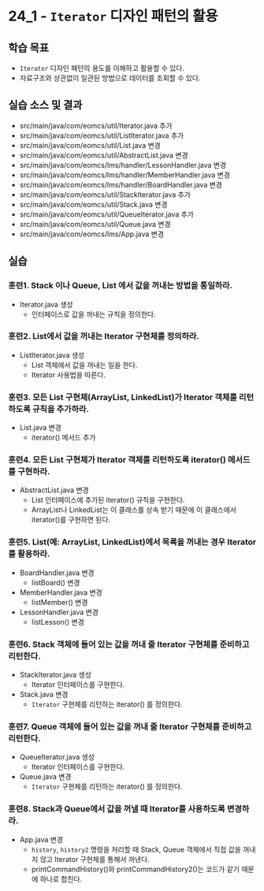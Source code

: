 # 24_1 - `Iterator` 디자인 패턴의 활용

## 학습 목표

- `Iterator` 디자인 패턴의 용도를 이해하고 활용할 수 있다.
- 자료구조와 상관없이 일관된 방법으로 데이터를 조회할 수 있다.


## 실습 소스 및 결과

- src/main/java/com/eomcs/util/Iterator.java 추가
- src/main/java/com/eomcs/util/ListIterator.java 추가
- src/main/java/com/eomcs/util/List.java 변경
- src/main/java/com/eomcs/util/AbstractList.java 변경
- src/main/java/com/eomcs/lms/handler/LessonHandler.java 변경
- src/main/java/com/eomcs/lms/handler/MemberHandler.java 변경
- src/main/java/com/eomcs/lms/handler/BoardHandler.java 변경
- src/main/java/com/eomcs/util/StackIterator.java 추가
- src/main/java/com/eomcs/util/Stack.java 변경
- src/main/java/com/eomcs/util/QueueIterator.java 추가
- src/main/java/com/eomcs/util/Queue.java 변경
- src/main/java/com/eomcs/lms/App.java 변경

## 실습

### 훈련1. Stack 이나 Queue, List 에서 값을 꺼내는 방법을 통일하라.

- Iterator.java 생성
    - 인터페이스로 값을 꺼내는 규칙을 정의한다.

### 훈련2. List에서 값을 꺼내는 Iterator 구현체를 정의하라.

- ListIterator.java 생성
    - List 객체에서 값을 꺼내는 일을 한다.
    - Iterator 사용법을 따른다.

### 훈련3. 모든 List 구현체(ArrayList, LinkedList)가 Iterator 객체를 리턴하도록 규칙을 추가하라.

- List.java 변경
    - iterator() 메서드 추가

### 훈련4. 모든 List 구현체가 Iterator 객체를 리턴하도록 iterator() 메서드를 구현하라.

- AbstractList.java 변경
    - List 인터페이스에 추가된 iterator() 규칙을 구현한다.
    - ArrayList나 LinkedList는 이 클래스를 상속 받기 때문에 이 클래스에서 iterator()를 구현하면 된다.

### 훈련5. List(예: ArrayList, LinkedList)에서 목록을 꺼내는 경우 Iterator를 활용하라.

- BoardHandler.java 변경
  - listBoard() 변경
- MemberHandler.java 변경
  - listMember() 변경
- LessonHandler.java 변경
  - listLesson() 변경 

### 훈련6. Stack 객체에 들어 있는 값을 꺼내 줄 Iterator 구현체를 준비하고 리턴한다.

- StackIterator.java 생성
  - Iterator 인터페이스를 구현한다.
- Stack.java 변경
    - `Iterator` 구현체를 리턴하는 iterator() 를 정의한다.

### 훈련7. Queue 객체에 들어 있는 값을 꺼내 줄 Iterator 구현체를 준비하고 리턴한다.
    
- QueueIterator.java 생성
  - Iterator 인터페이스를 구현한다.
- Queue.java 변경
    - `Iterator` 구현체를 리턴하는 iterator() 를 정의한다.
    
### 훈련8. Stack과 Queue에서 값을 꺼낼 때 Iterator를 사용하도록 변경하라.

- App.java 변경
    - `history`, `history2` 명령을 처리할 때 Stack, Queue 객체에서 직접 값을 꺼내지 않고 Iterator 구현체를 통해서 꺼낸다.
    - printCommandHistory()와 printCommandHistory2()는 코드가 같기 때문에 하나로 합친다.
    
    
    
    
    
    
    